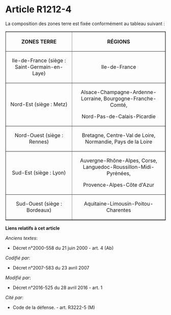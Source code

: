 # Article R1212-4

La composition des zones terre est fixée conformément au tableau suivant : 

<table border="1">
    <tbody>
      <tr>
        <th>

ZONES TERRE 

</th>
        <th>

RÉGIONS 

</th>
      </tr>
      <tr>
        <td valign="middle" align="center">

Ile-de-France (siège : Saint-Germain-en-Laye) 

</td>
        <td valign="middle" align="center">

Ile-de-France 

</td>
      </tr>
      <tr>
        <td align="center" valign="middle">

Nord-Est (siège : Metz) 

</td>
        <td align="center" valign="middle">

Alsace-Champagne-Ardenne-Lorraine, Bourgogne-Franche-Comté, 

Nord-Pas-de-Calais-Picardie 

</td>
      </tr>
      <tr>
        <td valign="middle" align="center">

Nord-Ouest (siège : Rennes) 

</td>
        <td align="center" valign="middle">

Bretagne, Centre-Val de Loire, Normandie, Pays de la Loire 

</td>
      </tr>
      <tr>
        <td align="center" valign="middle">

Sud-Est (siège : Lyon) 

</td>
        <td align="center" valign="middle">

Auvergne-Rhône-Alpes, Corse, Languedoc-Roussillon-Midi-Pyrénées, 

Provence-Alpes-Côte d'Azur 

</td>
      </tr>
      <tr>
        <td align="center" valign="middle">

Sud-Ouest (siège : Bordeaux) 

</td>
        <td align="center" valign="middle">

Aquitaine-Limousin-Poitou-Charentes

</td>
      </tr>
    </tbody>
  </table>

**Liens relatifs à cet article**

_Anciens textes_:

  - Décret n°2000-558 du 21 juin 2000 - art. 4 (Ab)

_Codifié par_:

  - Décret n°2007-583 du 23 avril 2007

_Modifié par_:

  - Décret n°2016-525 du 28 avril 2016 - art. 1

_Cité par_:

  - Code de la défense. - art. R3222-5 (M)
